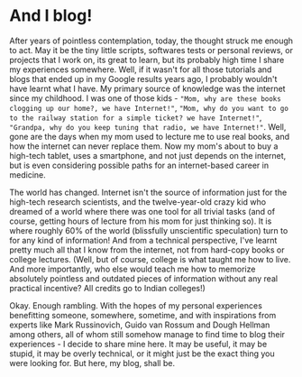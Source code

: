 # And I blog!

<!--[options]
name: 'And I blog!'
date: 2011-12-07T00:00:00.000Z
url: 2011/12/after-years-of-contemplation-today.html
tags:
 - General
-->

After years of pointless contemplation, today, the thought struck me enough to act. May it be the tiny little scripts, softwares tests or personal reviews, or projects that I work on, its great to learn, but its probably high time I share my experiences somewhere. Well, if it wasn't for all those tutorials and blogs that ended up in my Google results years ago, I probably wouldn't have learnt what I have. My primary source of knowledge was the internet since my childhood. I was one of those kids - `"Mom, why are these books clogging up our home?, we have Internet!"`, `"Mom, why do you want to go to the railway station for a simple ticket? we have Internet!"`, `"Grandpa, why do you keep tuning that radio, we have Internet!"`. Well, gone are the days when my mom used to lecture me to use real books, and how the internet can never replace them. Now my mom's about to buy a high-tech tablet, uses a smartphone, and not just depends on the internet, but is even considering possible paths for an internet-based career in medicine.

The world has changed. Internet isn't the source of information just for the high-tech research scientists, and the twelve-year-old crazy kid who dreamed of a world where there was one tool for all trivial tasks (and of course, getting hours of lecture from his mom for just thinking so). It is where roughly 60% of the world (blissfully unscientific speculation) turn to for any kind of information! And from a technical perspective, I've learnt pretty much all that I know from the internet, not from hard-copy books or college lectures. (Well, but of course, college is what taught me how to live. And more importantly, who else would teach me how to memorize absolutely pointless and outdated pieces of information without any real practical incentive? All credits go to Indian colleges!)

Okay. Enough rambling. With the hopes of my personal experiences benefitting someone, somewhere, sometime, and with inspirations from experts like Mark Russinovich, Guido van Rossum and Dough Hellman among others, all of whom still somehow manage to find time to blog their experiences - I decide to share mine here. It may be useful, it may be stupid, it may be overly technical, or it might just be the exact thing you were looking for. But here, my blog, shall be.
